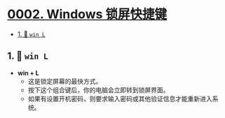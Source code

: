 # [0002. Windows 锁屏快捷键](https://github.com/Tdahuyou/TNotes.notes/tree/main/notes/0002.%20Windows%20%E9%94%81%E5%B1%8F%E5%BF%AB%E6%8D%B7%E9%94%AE)

<!-- region:toc -->

- [1. 📒 `win L`](#1--win-l)

<!-- endregion:toc -->

## 1. 📒 `win L`

- **win + L**
  - 这是锁定屏幕的最快方式。
  - 按下这个组合键后，你的电脑会立即转到锁屏界面。
  - 如果有设置开机密码，则要求输入密码或其他验证信息才能重新进入系统。

